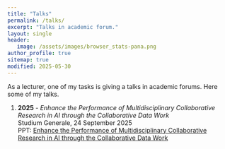 ```yaml
---
title: "Talks"
permalink: /talks/
excerpt: "Talks in academic forum."
layout: single
header:
   image: /assets/images/browser_stats-pana.png
author_profile: true
sitemap: true
modified: 2025-05-30
---
```


As a lecturer, one of my tasks is giving a talks in academic forums. Here some of my talks.

1. **2025** - *Enhance the Performance of Multidisciplinary Collaborative Research in AI through the Collaborative Data Work* <br />
   Studium Generale, 24 September 2025  <br />
   PPT: [Enhance the Performance of Multidisciplinary Collaborative Research in AI through the Collaborative Data Work](/assets/slides/Enhance_the_Performance_of_Multidisciplinary_Collaborative_Research_in_AI_through_the_Collaborative_Data_Work.pdf)


